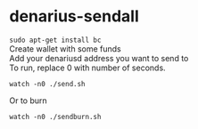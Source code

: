 # denarius-sendall

```sudo apt-get install bc```  
Create wallet with some funds  
Add your denariusd address you want to send to  
To run, replace 0 with number of seconds.  
```
watch -n0 ./send.sh
```
Or to burn
```
watch -n0 ./sendburn.sh
```
